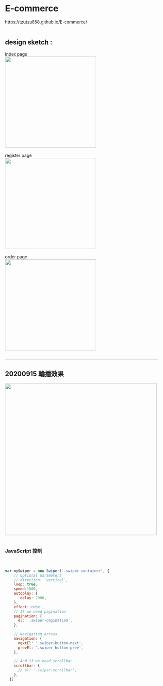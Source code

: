# E-commerce

https://tzutzu858.github.io/E-commerce/<br />
<br />
## design sketch :<br />
index page<br />
<img src="https://github.com/tzutzu858/E-commerce/blob/master/diagram/index.jpg?raw=true" width="300" ><br /><br />
register page<br />
<img src="https://github.com/tzutzu858/E-commerce/blob/master/diagram/sign_up%E9%A0%81%E9%9D%A2.jpg?raw=true" width="300" ><br /><br />
order page <br />
<img src="https://github.com/tzutzu858/E-commerce/blob/master/diagram/%E8%A8%82%E5%96%AE%E9%A0%81%E9%9D%A2-01.jpg?raw=true" width="300" ><br /><br />
**************************
## 20200915 輪播效果

<img src="https://github.com/tzutzu858/E-commerce/blob/master/diagram/swiper.gif?raw=true" width="500" ><br /><br />
### JavaScript 控制
<br />

```js
var mySwiper = new Swiper('.swiper-container', {
    // Optional parameters
    // direction: 'vertical',
    loop: true,
    speed:1500,
    autoplay: {
       delay: 2000,
    },
    effect:'cube',
    // If we need pagination
    pagination: {
      el: '.swiper-pagination',
    },
  
    // Navigation arrows
    navigation: {
      nextEl: '.swiper-button-next',
      prevEl: '.swiper-button-prev',
    },
  
    // And if we need scrollbar
    scrollbar: {
      // el: '.swiper-scrollbar',
    },
  })
  ```
